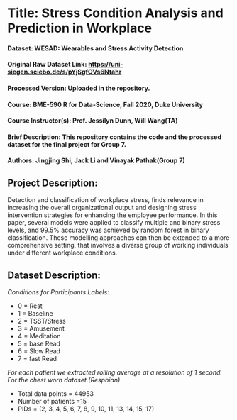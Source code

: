 # Title: Stress Condition Analysis and Prediction in Workplace
#### Dataset: WESAD: Wearables and Stress Activity Detection
#### Original Raw Dataset Link: https://uni-siegen.sciebo.de/s/pYjSgfOVs6Ntahr
#### Processed Version: Uploaded in the repository.
#### Course: BME-590 R for Data-Science, Fall 2020, Duke University
#### Course Instructor(s): Prof. Jessilyn Dunn, Will Wang(TA)
#### Brief Description: This repository contains the code and the processed dataset for the final project for Group 7.
#### Authors: Jingjing Shi, Jack Li and Vinayak Pathak(Group 7)
## Project Description:
Detection  and  classification of workplace stress, finds relevance in increasing the overall organizational output and designing stress intervention strategies for enhancing the employee performance. In this paper, several models were applied to classify multiple and binary stress levels, and 99.5% accuracy was achieved by random forest in binary classification. These modelling approaches can then be extended to a more comprehensive setting, that involves a diverse group of working individuals under different workplace conditions.

## Dataset Description:
 *Conditions for Participants Labels:*
- 0 = Rest
- 1 = Baseline
- 2 = TSST/Stress
- 3 = Amusement
- 4 = Meditation
- 5  = base Read
- 6  = Slow Read
- 7  = fast Read

*For each patient we extracted rolling average at a resolution of 1 second. For the chest worn dataset.(Respbian)*
- Total data points = 44953
- Number of patients =15
- PIDs = (2, 3, 4, 5, 6, 7, 8, 9, 10, 11, 13, 14, 15, 17)


